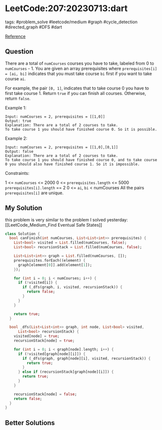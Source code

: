 # LeetCode:207:20230713:dart

tags: #problem_solve #leetcode/medium #graph #cycle_detection #directed_graph #DFS #dart

[Reference](https://leetcode.com/problems/course-schedule/)

## Question

There are a total of `numCourses` courses you have to take, labeled from 0 to `numCourses` - 1. You are given an array prerequisites where `prerequisites[i] = [ai, bi]` indicates that you must take course `bi` first if you want to take course `ai`.

For example, the pair `[0, 1]`, indicates that to take course 0 you have to first take course 1.
Return `true` if you can finish all courses. Otherwise, return `false`.

Example 1:

```text
Input: numCourses = 2, prerequisites = [[1,0]]
Output: true
Explanation: There are a total of 2 courses to take.
To take course 1 you should have finished course 0. So it is possible.
```

Example 2:

```text
Input: numCourses = 2, prerequisites = [[1,0],[0,1]]
Output: false
Explanation: There are a total of 2 courses to take.
To take course 1 you should have finished course 0, and to take course 0 you should also have finished course 1. So it is impossible.
```

Constraints:

1 <= `numCourses` <= 2000
0 <= `prerequisites.length` <= 5000
`prerequisites[i].length` == 2
0 <= `ai`, `bi` < numCourses
All the pairs `prerequisites[i]` are unique.

## My Solution

this problem is very similar to the problem I solved yesterday: [[LeetCode_Medium_Find Eventual Safe States]]

```dart
class Solution {
  bool canFinish(int numCourses, List<List<int>> prerequisites) {
    List<bool> visited = List.filled(numCourses, false);
    List<bool> recursionStack = List.filled(numCourses, false);

    List<List<int>> graph = List.filled(numCourses, []);
    prerequisites.forEach((element) {
      graph[element[0]].add(element[1]);
    });

    for (int i = 0; i < numCourses; i++) {
      if (!visited[i]) {
        if (_dfs(graph, i, visited, recursionStack)) {
          return false;
        }
      }
    }

    return true;
  }

  bool _dfs(List<List<int>> graph, int node, List<bool> visited,
      List<bool> recursionStack) {
    visited[node] = true;
    recursionStack[node] = true;

    for (int i = 0; i < graph[node].length; i++) {
      if (!visited[graph[node][i]]) {
        if (_dfs(graph, graph[node][i], visited, recursionStack)) {
          return true;
        }
      } else if (recursionStack[graph[node][i]]) {
        return true;
      }
    }

    recursionStack[node] = false;
    return false;
  }
}

```

## Better Solutions
